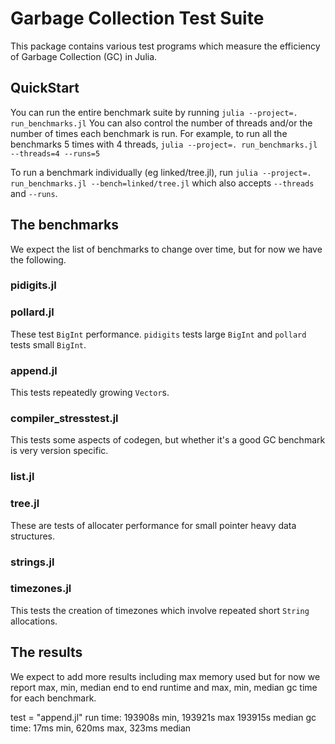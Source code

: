 # Garbage Collection Test Suite

This package contains various test programs which measure the efficiency of Garbage Collection (GC) in Julia.

## QuickStart
You can run the entire benchmark suite by running `julia --project=. run_benchmarks.jl`
You can also control the number of threads and/or the number of times each benchmark is run.
For example, to run all the benchmarks 5 times with 4 threads,
`julia --project=. run_benchmarks.jl --threads=4 --runs=5`

To run a benchmark individually (eg linked/tree.jl), run 
`julia --project=. run_benchmarks.jl --bench=linked/tree.jl`
which also accepts `--threads` and `--runs`.

## The benchmarks

We expect the list of benchmarks to change over time, but for now we have the following.


### pidigits.jl
### pollard.jl
These test `BigInt` performance. `pidigits` tests large `BigInt` and `pollard` tests small `BigInt`.
### append.jl
This tests repeatedly growing `Vector`s.
### compiler_stresstest.jl
This tests some aspects of codegen, but whether it's a good GC benchmark is very version specific.
### list.jl
### tree.jl
These are tests of allocater performance for small pointer heavy data structures.
### strings.jl
### timezones.jl
This tests the creation of timezones which involve repeated short `String` allocations.

## The results

We expect to add more results including max memory used but for now we report max, min, median end to end runtime and max, min, median gc time for each benchmark.

test = "append.jl"
run time: 193908s min, 193921s max 193915s median
gc time: 17ms min, 620ms max, 323ms median

